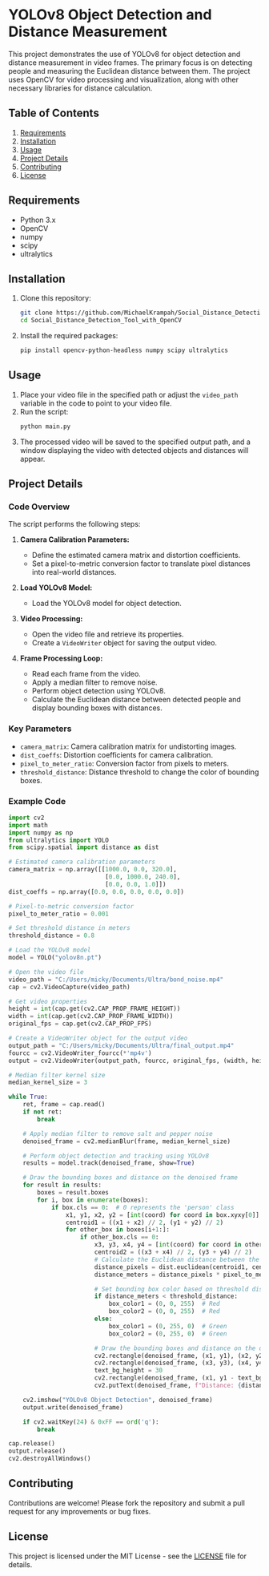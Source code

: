 # YOLOv8 Object Detection and Distance Measurement

This project demonstrates the use of YOLOv8 for object detection and distance measurement in video frames. The primary focus is on detecting people and measuring the Euclidean distance between them. The project uses OpenCV for video processing and visualization, along with other necessary libraries for distance calculation.

## Table of Contents
1. [Requirements](#requirements)
2. [Installation](#installation)
3. [Usage](#usage)
4. [Project Details](#project-details)
5. [Contributing](#contributing)
6. [License](#license)

## Requirements

- Python 3.x
- OpenCV
- numpy
- scipy
- ultralytics

## Installation

1. Clone this repository:
    ```bash
    git clone https://github.com/MichaelKrampah/Social_Distance_Detection_Tool_with_OpenCV.git
    cd Social_Distance_Detection_Tool_with_OpenCV
    ```

2. Install the required packages:
    ```bash
    pip install opencv-python-headless numpy scipy ultralytics
    ```

## Usage

1. Place your video file in the specified path or adjust the `video_path` variable in the code to point to your video file.
2. Run the script:
    ```bash
    python main.py
    ```
3. The processed video will be saved to the specified output path, and a window displaying the video with detected objects and distances will appear.

## Project Details

### Code Overview

The script performs the following steps:

1. **Camera Calibration Parameters:**
    - Define the estimated camera matrix and distortion coefficients.
    - Set a pixel-to-metric conversion factor to translate pixel distances into real-world distances.

2. **Load YOLOv8 Model:**
    - Load the YOLOv8 model for object detection.

3. **Video Processing:**
    - Open the video file and retrieve its properties.
    - Create a `VideoWriter` object for saving the output video.

4. **Frame Processing Loop:**
    - Read each frame from the video.
    - Apply a median filter to remove noise.
    - Perform object detection using YOLOv8.
    - Calculate the Euclidean distance between detected people and display bounding boxes with distances.

### Key Parameters

- `camera_matrix`: Camera calibration matrix for undistorting images.
- `dist_coeffs`: Distortion coefficients for camera calibration.
- `pixel_to_meter_ratio`: Conversion factor from pixels to meters.
- `threshold_distance`: Distance threshold to change the color of bounding boxes.

### Example Code

```python
import cv2
import math
import numpy as np
from ultralytics import YOLO
from scipy.spatial import distance as dist

# Estimated camera calibration parameters
camera_matrix = np.array([[1000.0, 0.0, 320.0],
                           [0.0, 1000.0, 240.0],
                           [0.0, 0.0, 1.0]])
dist_coeffs = np.array([0.0, 0.0, 0.0, 0.0, 0.0])

# Pixel-to-metric conversion factor
pixel_to_meter_ratio = 0.001

# Set threshold distance in meters
threshold_distance = 0.8

# Load the YOLOv8 model
model = YOLO("yolov8n.pt")

# Open the video file
video_path = "C:/Users/micky/Documents/Ultra/bond_noise.mp4"
cap = cv2.VideoCapture(video_path)

# Get video properties
height = int(cap.get(cv2.CAP_PROP_FRAME_HEIGHT))
width = int(cap.get(cv2.CAP_PROP_FRAME_WIDTH))
original_fps = cap.get(cv2.CAP_PROP_FPS)

# Create a VideoWriter object for the output video
output_path = "C:/Users/micky/Documents/Ultra/final_output.mp4"
fourcc = cv2.VideoWriter_fourcc(*'mp4v')
output = cv2.VideoWriter(output_path, fourcc, original_fps, (width, height))

# Median filter kernel size
median_kernel_size = 3

while True:
    ret, frame = cap.read()
    if not ret:
        break

    # Apply median filter to remove salt and pepper noise
    denoised_frame = cv2.medianBlur(frame, median_kernel_size)

    # Perform object detection and tracking using YOLOv8
    results = model.track(denoised_frame, show=True)

    # Draw the bounding boxes and distance on the denoised frame
    for result in results:
        boxes = result.boxes
        for i, box in enumerate(boxes):
            if box.cls == 0:  # 0 represents the 'person' class
                x1, y1, x2, y2 = [int(coord) for coord in box.xyxy[0]]
                centroid1 = ((x1 + x2) // 2, (y1 + y2) // 2)
                for other_box in boxes[i+1:]:
                    if other_box.cls == 0:
                        x3, y3, x4, y4 = [int(coord) for coord in other_box.xyxy[0]]
                        centroid2 = ((x3 + x4) // 2, (y3 + y4) // 2)
                        # Calculate the Euclidean distance between the centroids
                        distance_pixels = dist.euclidean(centroid1, centroid2)
                        distance_meters = distance_pixels * pixel_to_meter_ratio

                        # Set bounding box color based on threshold distance
                        if distance_meters < threshold_distance:
                            box_color1 = (0, 0, 255)  # Red
                            box_color2 = (0, 0, 255)  # Red
                        else:
                            box_color1 = (0, 255, 0)  # Green
                            box_color2 = (0, 255, 0)  # Green

                        # Draw the bounding boxes and distance on the denoised frame
                        cv2.rectangle(denoised_frame, (x1, y1), (x2, y2), box_color1, 2)
                        cv2.rectangle(denoised_frame, (x3, y3), (x4, y4), box_color2, 2)
                        text_bg_height = 30
                        cv2.rectangle(denoised_frame, (x1, y1 - text_bg_height), (x1 + 180, y1), (0, 0, 0), -1)
                        cv2.putText(denoised_frame, f"Distance: {distance_meters:.2f} m", (x1, y1 - 5), cv2.FONT_HERSHEY_SIMPLEX, 0.7, (255, 255, 255), 2)

    cv2.imshow("YOLOv8 Object Detection", denoised_frame)
    output.write(denoised_frame)

    if cv2.waitKey(24) & 0xFF == ord('q'):
        break

cap.release()
output.release()
cv2.destroyAllWindows()
```

## Contributing

Contributions are welcome! Please fork the repository and submit a pull request for any improvements or bug fixes.

## License

This project is licensed under the MIT License - see the [LICENSE](LICENSE) file for details.
